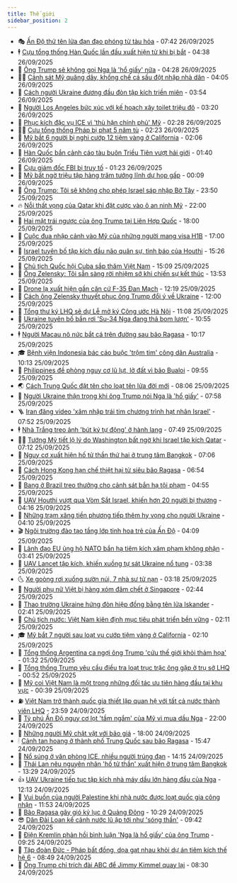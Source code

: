 ```yaml
---
title: Thế giới
sidebar_position: 2
---
```


<!-- vnexpress-the-gioi:START -->
- 🎭 [Ấn Độ thử tên lửa đạn đạo phóng từ tàu hỏa](https://vnexpress.net/an-do-thu-ten-lua-dan-dao-phong-tu-tau-hoa-4944026.html) - 07:42 26/09/2025
- 🕴 [Cựu tổng thống Hàn Quốc lần đầu xuất hiện từ khi bị bắt](https://vnexpress.net/cuu-tong-thong-han-quoc-lan-dau-xuat-hien-tu-khi-bi-bat-4943919.html) - 04:38 26/09/2025
- 🤭 [Ông Trump sẽ không gọi Nga là &#39;hổ giấy&#39; nữa](https://vnexpress.net/ong-trump-se-khong-goi-nga-la-ho-giay-nua-4943941.html) - 04:28 26/09/2025
- 🧑‍💻 [Cảnh sát Mỹ quăng dây, khống chế cá sấu đột nhập nhà dân](https://vnexpress.net/canh-sat-my-quang-day-khong-che-ca-sau-dot-nhap-nha-dan-4943917.html) - 04:05 26/09/2025
- 🦏 [Cách người Ukraine đương đầu đòn tập kích triền miên](https://vnexpress.net/cach-nguoi-ukraine-duong-dau-don-tap-kich-trien-mien-4943670.html) - 03:54 26/09/2025
- 🦒 [Người Los Angeles bức xúc với kế hoạch xây toilet triệu đô](https://vnexpress.net/nguoi-los-angeles-buc-xuc-voi-ke-hoach-xay-toilet-trieu-do-4943827.html) - 03:20 26/09/2025
- 🌈 [Phục kích đặc vụ ICE vì &#39;thù hận chính phủ&#39; Mỹ](https://vnexpress.net/phuc-kich-dac-vu-ice-vi-thu-han-chinh-phu-my-4943847.html) - 02:28 26/09/2025
- 🧑‍🏫 [Cựu tổng thống Pháp bị phạt 5 năm tù](https://vnexpress.net/cuu-tong-thong-phap-bi-phat-5-nam-tu-4943793.html) - 02:23 26/09/2025
- 🐲 [Mỹ bắt 6 người bị nghi cướp 12 tiệm vàng ở California](https://vnexpress.net/my-bat-6-nguoi-bi-nghi-cuop-12-tiem-vang-o-california-4943830.html) - 02:06 26/09/2025
- 🦒 [Hàn Quốc bắn cảnh cáo tàu buôn Triều Tiên vượt hải giới](https://vnexpress.net/han-quoc-ban-canh-cao-tau-buon-trieu-tien-vuot-hai-gioi-4943803.html) - 01:40 26/09/2025
- 🐻 [Cựu giám đốc FBI bị truy tố](https://vnexpress.net/cuu-giam-doc-fbi-bi-truy-to-4943799.html) - 01:23 26/09/2025
- 🚀 [Mỹ bất ngờ triệu tập hàng trăm tướng lĩnh dự họp gấp](https://vnexpress.net/my-bat-ngo-trieu-tap-hang-tram-tuong-linh-du-hop-gap-4943792.html) - 00:09 26/09/2025
- 🥰 [Ông Trump: Tôi sẽ không cho phép Israel sáp nhập Bờ Tây](https://vnexpress.net/ong-trump-toi-se-khong-cho-phep-israel-sap-nhap-bo-tay-4943790.html) - 23:50 25/09/2025
- 🔥 [Nỗi thất vọng của Qatar khi đặt cược vào ô an ninh Mỹ](https://vnexpress.net/noi-that-vong-cua-qatar-khi-dat-cuoc-vao-o-an-ninh-my-4942873.html) - 22:00 25/09/2025
- 🥳 [Hai mặt trái ngược của ông Trump tại Liên Hợp Quốc](https://vnexpress.net/hai-mat-trai-nguoc-cua-ong-trump-tai-lien-hop-quoc-4943371.html) - 18:00 25/09/2025
- 💼 [Cuộc đua nhập cảnh vào Mỹ của những người mang visa H1B](https://vnexpress.net/cuoc-dua-nhap-canh-vao-my-cua-nhung-nguoi-mang-visa-h1b-4943124.html) - 17:00 25/09/2025
- 🤡 [Israel tuyên bố tập kích đầu não quân sự, tình báo của Houthi](https://vnexpress.net/israel-tuyen-bo-tap-kich-dau-nao-quan-su-tinh-bao-cua-houthi-4943752.html) - 15:26 25/09/2025
- 🌁 [Chủ tịch Quốc hội Cuba sắp thăm Việt Nam](https://vnexpress.net/chu-tich-quoc-hoi-cuba-sap-tham-viet-nam-4943757.html) - 15:09 25/09/2025
- 🤩 [Ông Zelensky: Tôi sẵn sàng rời nhiệm sở khi chiến sự kết thúc](https://vnexpress.net/ong-zelensky-toi-san-sang-roi-nhiem-so-khi-chien-su-ket-thuc-4943731.html) - 13:53 25/09/2025
- 🎉 [Drone lạ xuất hiện gần căn cứ F-35 Đan Mạch](https://vnexpress.net/drone-la-xuat-hien-gan-can-cu-f-35-dan-mach-4943624.html) - 12:19 25/09/2025
- 🎉 [Cách ông Zelensky thuyết phục ông Trump đổi ý về Ukraine](https://vnexpress.net/cach-ong-zelensky-thuyet-phuc-ong-trump-doi-y-ve-ukraine-4943337.html) - 12:00 25/09/2025
- 🌁 [Tổng thư ký LHQ sẽ dự Lễ mở ký Công ước Hà Nội](https://vnexpress.net/tong-thu-ky-lhq-se-du-le-mo-ky-cong-uoc-ha-noi-4943715.html) - 11:08 25/09/2025
- 🌊 [Ukraine tuyên bố bắn rơi &#39;Su-34 Nga đang thả bom lượn&#39;](https://vnexpress.net/ukraine-tuyen-bo-ban-roi-su-34-nga-dang-tha-bom-luon-4943617.html) - 10:55 25/09/2025
- 🕴 [Người Macau nô nức bắt cá trên đường sau bão Ragasa](https://vnexpress.net/nguoi-macau-no-nuc-bat-ca-tren-duong-sau-bao-ragasa-4943689.html) - 10:17 25/09/2025
- 🎓 [Bệnh viện Indonesia bác cáo buộc &#39;trộm tim&#39; công dân Australia](https://vnexpress.net/benh-vien-indonesia-bac-cao-buoc-trom-tim-cong-dan-australia-4943668.html) - 10:13 25/09/2025
- 🦩 [Philippines đề phòng nguy cơ lũ lụt, lở đất vì bão Bualoi](https://vnexpress.net/philippines-de-phong-nguy-co-lu-lut-lo-dat-vi-bao-bualoi-4943635.html) - 09:55 25/09/2025
- 🌏 [Cách Trung Quốc đặt tên cho loạt tên lửa đời mới](https://vnexpress.net/cach-trung-quoc-dat-ten-cho-loat-ten-lua-doi-moi-4939732.html) - 08:06 25/09/2025
- 🌋 [Người Ukraine thận trọng khi ông Trump nói Nga là &#39;hổ giấy&#39;](https://vnexpress.net/nguoi-ukraine-than-trong-khi-ong-trump-noi-nga-la-ho-giay-4943401.html) - 07:58 25/09/2025
- 🪜 [Iran đăng video &#39;xâm nhập trái tim chương trình hạt nhân Israel&#39;](https://vnexpress.net/iran-dang-video-xam-nhap-trai-tim-chuong-trinh-hat-nhan-israel-4943506.html) - 07:52 25/09/2025
- 🕴 [Nhà Trắng treo ảnh &#39;bút ký tự động&#39; ở hành lang](https://vnexpress.net/nha-trang-treo-anh-but-ky-tu-dong-o-hanh-lang-4943535.html) - 07:49 25/09/2025
- 🧑‍🏫 [Tướng Mỹ tiết lộ lý do Washington bất ngờ khi Israel tập kích Qatar](https://vnexpress.net/tuong-my-tiet-lo-ly-do-washington-bat-ngo-khi-israel-tap-kich-qatar-4943416.html) - 07:12 25/09/2025
- 🌮 [Nguy cơ xuất hiện hố tử thần thứ hai ở trung tâm Bangkok](https://vnexpress.net/nguy-co-xuat-hien-ho-tu-than-thu-hai-o-trung-tam-bangkok-4943542.html) - 07:06 25/09/2025
- 🚦 [Cách Hong Kong hạn chế thiệt hại từ siêu bão Ragasa](https://vnexpress.net/cach-hong-kong-han-che-thiet-hai-tu-sieu-bao-ragasa-4943398.html) - 06:54 25/09/2025
- 💫 [Bang ở Brazil treo thưởng cho cảnh sát bắn hạ tội phạm](https://vnexpress.net/bang-o-brazil-treo-thuong-cho-canh-sat-ban-ha-toi-pham-4943485.html) - 04:55 25/09/2025
- 🤡 [UAV Houthi vượt qua Vòm Sắt Israel, khiến hơn 20 người bị thương](https://vnexpress.net/uav-houthi-vuot-qua-vom-sat-israel-khien-hon-20-nguoi-bi-thuong-4943451.html) - 04:16 25/09/2025
- 🦣 [Những trạm xăng tiền phương tiếp thêm hy vọng cho người Ukraine](https://vnexpress.net/nhung-tram-xang-tien-phuong-tiep-them-hy-vong-cho-nguoi-ukraine-4942855.html) - 04:10 25/09/2025
- 🎬 [Ngôi trường đào tạo tầng lớp tinh hoa trẻ của Ấn Độ](https://vnexpress.net/ngoi-truong-dao-tao-tang-lop-tinh-hoa-tre-cua-an-do-4942208.html) - 04:09 25/09/2025
- 🎉 [Lãnh đạo EU ủng hộ NATO bắn hạ tiêm kích xâm phạm không phận](https://vnexpress.net/lanh-dao-eu-ung-ho-nato-ban-ha-tiem-kich-xam-pham-khong-phan-4943407.html) - 03:41 25/09/2025
- 🎡 [UAV Lancet tập kích, khiến xuồng tự sát Ukraine nổ tung](https://vnexpress.net/uav-lancet-tap-kich-khien-xuong-tu-sat-ukraine-no-tung-4943370.html) - 03:38 25/09/2025
- 🌜 [Xe goòng rơi xuống sườn núi, 7 nhà sư tử nạn](https://vnexpress.net/xe-goong-roi-xuong-suon-nui-7-nha-su-tu-nan-4943423.html) - 03:18 25/09/2025
- 🎡 [Người phụ nữ Việt bị hàng xóm đâm chết ở Singapore](https://vnexpress.net/nguoi-phu-nu-viet-bi-hang-xom-dam-chet-o-singapore-4943376.html) - 02:44 25/09/2025
- 🤗 [Thao trường Ukraine hứng đòn hiệp đồng bằng tên lửa Iskander](https://vnexpress.net/thao-truong-ukraine-hung-don-hiep-dong-bang-ten-lua-iskander-4943392.html) - 02:41 25/09/2025
- 🦩 [Chủ tịch nước: Việt Nam kiên định mục tiêu phát triển bền vững](https://vnexpress.net/chu-tich-nuoc-viet-nam-kien-dinh-muc-tieu-phat-trien-ben-vung-4943367.html) - 02:11 25/09/2025
- 🎓 [Mỹ bắt 7 người sau loạt vụ cướp tiệm vàng ở California](https://vnexpress.net/my-bat-7-nguoi-sau-loat-vu-cuop-tiem-vang-o-california-4943411.html) - 02:10 25/09/2025
- 🌁 [Tổng thống Argentina ca ngợi ông Trump &#39;cứu thế giới khỏi thảm họa&#39;](https://vnexpress.net/tong-thong-argentina-ca-ngoi-ong-trump-cuu-the-gioi-khoi-tham-hoa-4943346.html) - 01:32 25/09/2025
- 🤩 [Tổng thống Trump yêu cầu điều tra loạt trục trặc ông gặp ở trụ sở LHQ](https://vnexpress.net/tong-thong-trump-yeu-cau-dieu-tra-loat-truc-trac-ong-gap-o-tru-so-lhq-4943357.html) - 00:52 25/09/2025
- 👹 [Mỹ coi Việt Nam là một trong những đối tác ưu tiên hàng đầu tại khu vực](https://vnexpress.net/my-coi-viet-nam-la-mot-trong-nhung-doi-tac-uu-tien-hang-dau-tai-khu-vuc-4943348.html) - 00:39 25/09/2025
- ⛽️ [Việt Nam trở thành quốc gia thiết lập quan hệ với tất cả nước thành viên LHQ](https://vnexpress.net/viet-nam-tro-thanh-quoc-gia-thiet-lap-quan-he-voi-tat-ca-nuoc-thanh-vien-lhq-4943351.html) - 23:59 24/09/2025
- 🚀 [Tỷ phú Ấn Độ nguy cơ lọt &#39;tầm ngắm&#39; của Mỹ vì mua dầu Nga](https://vnexpress.net/ty-phu-an-do-nguy-co-lot-tam-ngam-cua-my-vi-mua-dau-nga-4943094.html) - 22:00 24/09/2025
- 🎡 [Những người Mỹ chật vật với bão giá](https://vnexpress.net/nhung-nguoi-my-chat-vat-voi-bao-gia-4943120.html) - 18:00 24/09/2025
- 🕯 [Cảnh tan hoang ở thành phố Trung Quốc sau bão Ragasa](https://vnexpress.net/canh-tan-hoang-o-thanh-pho-trung-quoc-sau-bao-ragasa-4943308.html) - 15:47 24/09/2025
- 🐻 [Nổ súng ở văn phòng ICE, nhiều người trúng đạn](https://vnexpress.net/no-sung-o-van-phong-ice-nhieu-nguoi-trung-dan-4943287.html) - 14:15 24/09/2025
- 🚦 [Thái Lan nêu nguyên nhân &#39;hố tử thần&#39; xuất hiện ở trung tâm Bangkok](https://vnexpress.net/thai-lan-neu-nguyen-nhan-ho-tu-than-xuat-hien-o-trung-tam-bangkok-4943277.html) - 13:29 24/09/2025
- 👍 [UAV Ukraine tiếp tục tập kích nhà máy dầu lớn hàng đầu của Nga](https://vnexpress.net/uav-ukraine-tiep-tuc-tap-kich-nha-may-dau-lon-hang-dau-cua-nga-4943255.html) - 12:13 24/09/2025
- 🚀 [Vui buồn của người Palestine khi nhà nước được loạt quốc gia công nhận](https://vnexpress.net/vui-buon-cua-nguoi-palestine-khi-nha-nuoc-duoc-loat-quoc-gia-cong-nhan-4942861.html) - 11:53 24/09/2025
- 🌮 [Bão Ragasa gây gió kỷ lục ở Quảng Đông](https://vnexpress.net/bao-ragasa-gay-gio-ky-luc-o-quang-dong-4943211.html) - 10:29 24/09/2025
- 😎 [Dân Đài Loan kể cảnh nước lũ ập tới như &#39;sóng thần&#39;](https://vnexpress.net/dan-dai-loan-ke-canh-nuoc-lu-ap-toi-nhu-song-than-4943170.html) - 09:42 24/09/2025
- 🐲 [Điện Kremlin phản hồi bình luận &#39;Nga là hổ giấy&#39; của ông Trump](https://vnexpress.net/dien-kremlin-phan-hoi-binh-luan-nga-la-ho-giay-cua-ong-trump-4943137.html) - 09:25 24/09/2025
- 💫 [Tập đoàn Đức - Pháp bất đồng, dọa gạt nhau khỏi dự án tiêm kích thế hệ 6](https://vnexpress.net/tap-doan-duc-phap-bat-dong-doa-gat-nhau-khoi-du-an-tiem-kich-the-he-6-4942866.html) - 08:49 24/09/2025
- 👀 [Ông Trump chỉ trích đài ABC để Jimmy Kimmel quay lại](https://vnexpress.net/ong-trump-chi-trich-dai-abc-de-jimmy-kimmel-quay-lai-4943088.html) - 08:30 24/09/2025<!-- vnexpress-the-gioi:END -->